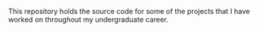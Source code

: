This repository holds the source code for some of the projects that I have worked on throughout my undergraduate career.